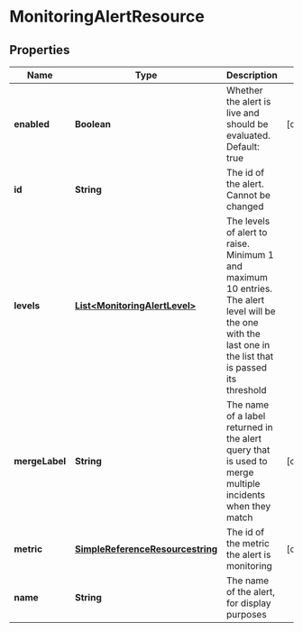 
# MonitoringAlertResource

## Properties
Name | Type | Description | Notes
------------ | ------------- | ------------- | -------------
**enabled** | **Boolean** | Whether the alert is live and should be evaluated. Default: true |  [optional]
**id** | **String** | The id of the alert. Cannot be changed | 
**levels** | [**List&lt;MonitoringAlertLevel&gt;**](MonitoringAlertLevel.md) | The levels of alert to raise. Minimum 1 and maximum 10 entries. The alert level will be the one with the last one in the list that is passed its threshold | 
**mergeLabel** | **String** | The name of a label returned in the alert query that is used to merge multiple incidents when they match |  [optional]
**metric** | [**SimpleReferenceResourcestring**](SimpleReferenceResourcestring.md) | The id of the metric the alert is monitoring |  [optional]
**name** | **String** | The name of the alert, for display purposes | 



